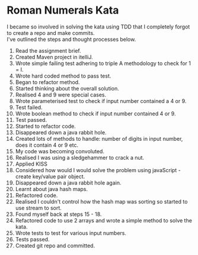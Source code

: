 # Roman Numerals Kata  

I became so involved in solving the kata using TDD that I completely forgot to create a repo and make commits.  
I've outlined the steps and thought processes below.

1. Read the assignment brief.
2. Created Maven project in itelliJ.
3. Wrote simple failing test adhering to triple A methodology to check for 1 = I.
4. Wrote hard coded method to pass test.
5. Began to refactor method.
6. Started thinking about the overall solution.
7. Realised 4 and 9 were special cases.
8. Wrote  parameterised test to check if input number contained a 4 or 9. 
9. Test failed.
10. Wrote boolean method to check if input number contained 4 or 9.
11. Test passed. 
12. Started to refactor code.
13. Disappeared down a java rabbit hole.
14. Created lots of methods to handle: number of digits in input number, does it contain 4 or 9 etc.
15. My code was becoming convoluted.
16. Realised I was using a sledgehammer to crack a nut.  
17. Applied KISS
18. Considered how would I would solve the problem using javaScript - create key/value pair object.
19. Disappeared down a java rabbit hole again.  
20. Learnt about java hash maps.
21. Refactored code.
22. Realised I couldn't control how the hash map was sorting so started to use stream to sort.
23. Found myself back at steps 15 - 18.
24. Refactored code to use 2 arrays and wrote a simple method to solve the kata.
25. Wrote tests to test for various input numbers.
26. Tests passed.
27. Created git repo and committed.